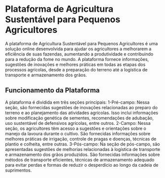 # Plataforma de Agricultura Sustentável para Pequenos Agricultores
A plataforma de Agricultura Sustentável para Pequenos Agricultores é uma solução online desenvolvida para ajudar os agricultores a melhorarem a eficiência de suas fazendas, aumentando a produtividade e contribuindo para a redução da fome no mundo. A plataforma fornece informações, sugestões de inovações e melhores práticas em todas as etapas dos processos agrícolas, desde a preparação do terreno até a logística de transporte e armazenamento dos grãos.

## Funcionamento da Plataforma
A plataforma é dividida em três seções principais:
1-Pré-campo: Nessa seção, são fornecidas sugestões de inovações relacionadas ao preparo do terreno e ao planejamento das atividades agrícolas. Isso inclui informações sobre modificação genética de sementes, recomendações de adubação, uso sustentável de defensivos agrícolas, entre outros.
2-Campo: Nessa seção, os agricultores têm acesso a sugestões e orientações sobre o manejo da lavoura durante o cultivo. São fornecidas informações sobre melhores práticas de irrigação, controle de pragas e doenças, técnicas de plantio e colheita, entre outras.
3-Pós-campo: Na seção de pós-campo, são apresentadas sugestões de melhorias relacionadas à logística de transporte e armazenamento dos grãos produzidos. São fornecidas informações sobre métodos de transporte eficientes, técnicas de armazenamento adequado para evitar perdas e formas de reduzir o desperdício ao longo da cadeia de suprimentos.
